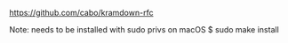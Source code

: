 https://github.com/cabo/kramdown-rfc

Note: needs to be installed with sudo privs on macOS
$ sudo make install
